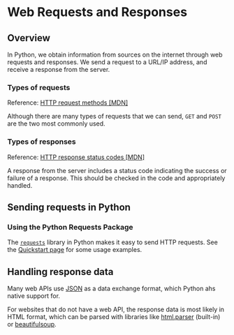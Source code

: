 
# Web Requests and Responses

## Overview

In Python, we obtain information from sources on the internet through web requests and responses. We send a request to a URL/IP address, and receive a response from the server.

### Types of requests

Reference: [HTTP request methods [MDN]](https://developer.mozilla.org/en-US/docs/Web/HTTP/Methods)

Although there are many types of requests that we can send, `GET` and `POST` are the two most commonly used.

### Types of responses

Reference: [HTTP response status codes [MDN]](https://developer.mozilla.org/en-US/docs/Web/HTTP/Status)

A response from the server includes a status code indicating the success or failure of a response. This should be checked in the code and appropriately handled.

## Sending requests in Python

### Using the Python Requests Package

The [`requests`](https://requests.readthedocs.io/en/latest/) library in Python makes it easy to send HTTP requests. See the [Quickstart page](https://requests.readthedocs.io/en/latest/user/quickstart/) for some usage examples.

## Handling response data

Many web APIs use [JSON](csv-and-json.md) as a data exchange format, which Python ahs native support for.

For websites that do not have a web API, the response data is most likely in HTML format, which can be parsed with libraries like [html.parser](https://docs.python.org/3/library/html.parser.html) (built-in) or [beautifulsoup](https://beautiful-soup-4.readthedocs.io/en/latest/).

